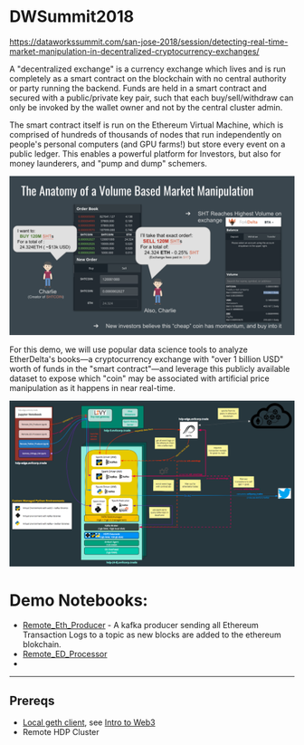# DWSummit2018

https://dataworkssummit.com/san-jose-2018/session/detecting-real-time-market-manipulation-in-decentralized-cryptocurrency-exchanges/

A "decentralized exchange" is a currency exchange which lives and is run completely as a smart contract on the blockchain with no central authority or party running the backend. Funds are held in a smart contract and secured with a public/private key pair, such that each buy/sell/withdraw can only be invoked by the wallet owner and not by the central cluster admin.

The smart contract itself is run on the Ethereum Virtual Machine, which is comprised of hundreds of thousands of nodes that run independently on people's personal computers (and GPU farms!) but store every event on a public ledger. This enables a powerful platform for Investors, but also for money launderers, and "pump and dump" schemers.

![Volume Manipulation](./Images/anatomy_of_market_manipulation.png)

For this demo, we will use popular data science tools to analyze EtherDelta's books—a cryptocurrency exchange with "over 1 billion USD" worth of funds in the "smart contract"—and leverage this publicly available dataset to expose which "coin" may be associated with artificial price manipulation as it happens in near real-time.

![Architecture](./Images/architecture.png)

# Demo Notebooks:
- [Remote_Eth_Producer](./Remote_Eth_Producer.ipynb) - A kafka producer sending all Ethereum Transaction Logs to a topic as new blocks are added to the ethereum blokchain.
- [Remote_ED_Processor](./Remote_ED_Processor.ipynb)
-



---
## Prereqs

- [Local geth client](https://hub.docker.com/r/ethereum/client-go/), see [Intro to Web3](https://github.com/blockchain-demos/ethereum/tree/master/01_Intro_to_web3)
- Remote HDP Cluster
